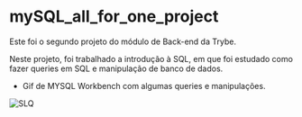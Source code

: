 # mySQL_all_for_one_project

Este foi o segundo projeto do módulo de Back-end da Trybe.

Neste projeto, foi trabalhado a introdução à SQL, em que foi estudado como fazer queries em SQL e manipulação de banco de dados.
- Gif de MYSQL Workbench com algumas queries e manipulações.

![SLQ](https://user-images.githubusercontent.com/90699176/170836108-cc30a89c-6109-4dc1-b7e3-e70bf2a26d63.gif)
